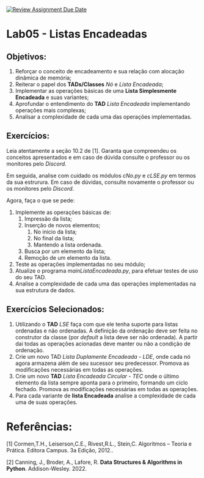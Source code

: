 [![Review Assignment Due Date](https://classroom.github.com/assets/deadline-readme-button-22041afd0340ce965d47ae6ef1cefeee28c7c493a6346c4f15d667ab976d596c.svg)](https://classroom.github.com/a/0k3F5Fje)
# Lab05 - Listas Encadeadas

## Objetivos:

1. Reforçar o conceito de encadeamento e sua relação com alocação dinâmica de memória;
2. Reiterar o papel dos **TADs/Classes** *Nó* e *Lista Encadeada*;
3. Implementar as operações básicas de uma **Lista Simplesmente Encadeada** e suas variantes;
4. Aprofundar o entendimento do **TAD** *Lista Encadeada* implementando operações mais complexas;
5. Analisar a complexidade de cada uma das operações implementadas.

## Exercícios:

Leia atentamente a seção 10.2 de [1]. Garanta que compreendeu os conceitos apresentados e em caso de dúvida consulte o professor ou os monitores pelo *Discord*. 

Em seguida, analise com cuidado os módulos *cNo.py* e *cLSE.py* em termos da sua estrurura. Em caso de dúvidas, consulte novamente o professor ou os monitores pelo *Discord*.

Agora, faça o que se pede:

1. Implemente as operações básicas de: 
	1. Impressão da lista;
	2. Inserção de novos elementos;
		1. No inicio da lista;
		2. No final da lista;
		3. Mantendo a lista ordenada.
	3. Busca por um elemento da lista;
	4. Remoção de um elemento da lista.
2. Teste as operações implementadas no seu módulo;
3. Atualize o programa *mainListaEncadeada.py*, para efetuar testes de uso do seu TAD.
4. Analise a complexidade de cada uma das operações implementadas na sua estrutura de dados. 

## Exercícios Selecionados:

1. Utilizando o **TAD** *LSE* faça com que ele tenha suporte para listas ordenadas e não ordenadas. A definição da ordenação deve ser feita no construtor da classe (por *default* a lista deve ser não ordenada). A partir dai todas as operações acionadas deve manter ou não a condição de ordenação. 
2. Crie um novo TAD *Lista Duplamente Encadeada - LDE*, onde cada nó agora armazena além de seu sucessor seu predecessor. Promova as modificações necessárias em todas as operações. 
3. Crie um novo **TAD** *Lista Encadeada Circular - TEC* onde o último elemento da lista sempre aponta para o primeiro, formando um ciclo fechado.  Promova as modificações necessárias em todas as operações.
4. Para cada variante de **lista Encadeada** analise a complexidade de cada uma de suas operações. 

# Referências:

[1] 	Cormen,T.H., Leiserson,C.E., Rivest,R.L., Stein,C. Algoritmos – Teoria e Prática. Editora Campus. 3a Edição, 2012..

[2] 	Canning, J., Broder, A., Lafore, R. **Data Structures & Algorithms in Python**. Addison-Wesley. 2022. 
